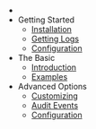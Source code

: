 - 
- Getting Started
    - [Installation](/docs/{{version}}/installation)
    - [Getting Logs](/docs/{{version}}/getting-logs)
    - [Configuration](/docs/{{version}}/configuration)
- The Basic
    - [Introduction](/docs/{{version}}/introduction)
    - [Examples](/docs/{{version}}/examples)
- Advanced Options
    - [Customizing](/docs/{{version}}/customizing)
    - [Audit Events](/docs/{{version}}/events)
    - [Configuration](/docs/{{version}}/configuration)
